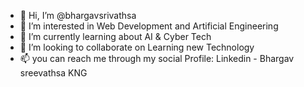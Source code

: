 - 👋 Hi, I’m @bhargavsrivathsa
- 👀 I’m interested in Web Development and Artificial Engineering 
- 🌱 I’m currently learning about  AI & Cyber Tech
- 💞️ I’m looking to collaborate on Learning new Technology
- 📫 you can reach me through my social Profile: Linkedin - Bhargav sreevathsa KNG
  
  

<!---
bhargavsrivathsa/bhargavsrivathsa is a ✨ special ✨ repository because its `README.md` (this file) appears on your GitHub profile.
You can click the Preview link to take a look at your changes.
--->
